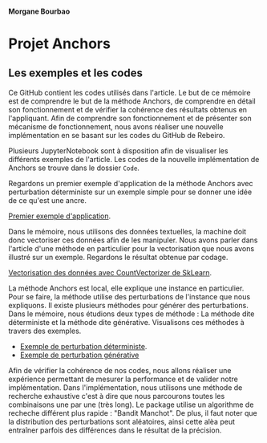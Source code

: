#### Morgane Bourbao 
# Projet Anchors                                                                                                                            
## Les exemples et les codes 


Ce GitHub contient les codes utilisés dans l'article. 
Le but de ce mémoire est de comprendre le but de la méthode Anchors, de comprendre en détail son fonctionnement et de vérifier la cohérence des résultats obtenus en l'appliquant. Afin de comprendre son fonctionnement et de présenter son mécanisme de fonctionnement, nous avons réaliser une nouvelle implémentation en se basant sur les codes du GitHub de Rebeiro. 

Plusieurs JupyterNotebook sont à disposition afin de visualiser les différents exemples de l'article.
Les codes de la nouvelle implémentation de Anchors se trouve dans le dossier `Code`.

Regardons un premier exemple d'application de la méthode Anchors avec perturbation déterministe sur un exemple simple pour se donner une idée de ce qu'est une ancre. 

[Premier exemple d'application](https://github.com/mbourbao/Code-Projet-Anchors/blob/main/Notebook/Application-sur-la-phrase-The-reception-have-been-generally-good.ipynb).

Dans le mémoire, nous utilisons des données textuelles, la machine doit donc vectoriser ces données afin de les manipuler. 
Nous avons parler dans l'article d'une méthode en particulier pour la vectorisation que nous avons illustré sur un exemple. Regardons le résultat obtenue par codage.

[Vectorisation des données avec CountVectorizer de SkLearn](https://github.com/mbourbao/Code-Projet-Anchors/blob/main/Notebook/Vectorisation_Count_Vect.ipynb
).

La méthode Anchors est local, elle explique une instance en particulier. Pour se faire, la méthode utilise des perturbations de l'instance que nous expliquons. Il existe plusieurs méthodes pour générer des perturbations. Dans le mémoire, nous étudions deux types de méthode : La méthode dite déterministe et la méthode dite générative. Visualisons ces méthodes à travers des exemples. 

  - [Exemple de perturbation déterministe](https://github.com/mbourbao/Code-Projet-Anchors/blob/main/Notebook/Exemple%20perturbation%20d%C3%A9terministe.ipynb).
  - [Exemple de perturbation générative](https://github.com/mbourbao/Code-Projet-Anchors/blob/main/Notebook/Perturbation_Bert.ipynb)

Afin de vérifier la cohérence de nos codes, nous allons réaliser une expérience permettant de mesurer la performance et de valider notre implémentation. 
Dans l'implémentation, nous utilisons une méthode de recherche exhaustive c'est à dire que nous parcourons toutes les combinaisons une par une (très long). Le package utilise un algorithme de recheche différent plus rapide : "Bandit Manchot".
De plus, il faut noter que la distribution des perturbations sont aléatoires, ainsi cette alèa peut entraîner parfois des différences dans le résultat de la précision. 

